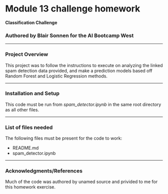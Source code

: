 # Module 13 challenge homework
**Classification Challenge**

### Authored by Blair Sonnen for the AI Bootcamp West 

---

### Project Overview

This project was to follow the instructions to execute on analyzing the linked spam detection data provided, and make a prediction models based off Random Forest and Logistic Regression methods.

---
### Installation and Setup

This code must be run from *spam_detector.ipynb* in the same root directory as all other files.

--- 
### List of files needed

The following files must be present for the code to work:

* README.md		
* spam_detector.ipynb

  
---
### Acknowledgments/References

Much of the code was authored by unamed source and privided to me for this homework exercise. 